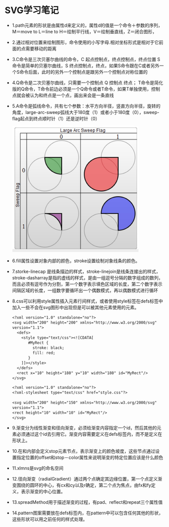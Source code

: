 # SVG学习笔记
- 1.path元素的形状是由属性d来定义的，属性d的值是一个命令＋参数的序列，M＝move to L＝line to H＝绘制平行线，V＝绘制垂直线，Z＝闭合图形，
- 2.通过相对位置来绘制图形，命令使用的小写字母.相对坐标形式是相对于它前面的点需要移动的距离
- 3.C命令是三次贝塞尔曲线的命令，C 起点控制点，终点控制点，终点位置   S命令是简单的贝塞尔曲线，S 终点控制点，终点，如果S命令跟在C或者另外一个S命令后面，此时的另外一个控制点是跟另外一个控制点对称位置的
- 4.Q命令是二次贝塞尔曲线，只需要一个控制点  Q 控制点 终点； T命令是简化版的Q命令，T命令前边必须是一个Q命令或者T命令，如果T单独使用，控制点就会被认为和终点是一个点，画出来会是一条直线
- 5.A命令是弧线命令，共有七个参数：水平方向半径，竖直方向半径，旋转的角度，large-arc-sweep弧线大于180度（1）或者小于180度（0），sweep-flag起点到终点顺时针（1）还是逆时针（0）

    <!-- (![image](1.jpeg){:height="200px" width="200px"}) -->
    <img src="1.jpeg" style="width: 400px; height: 400px;">
- 6.fill属性设置对象内部的颜色，stroke设置绘制对象线条的颜色。
- 7.storke-linecap 是线条描边的样式，stroke-linejoin是线条连接出的样式，stroke-dasharray是指的虚线的样式，是由一组逗号分隔的数字组成的数列，而且必须有逗号作为分割，第一个数字表示填色区域的长度，第二个数字表示间隔区域的长度，一组数字要循环出一个偶数模式，再以偶数模式进行循环
- 8.css可以利用style属性插入元素行间样式，或者使用style标签在defs标签中加入一些不会在svg图形中出现但是可以被其他元素使用的元素。

    ```
    <?xml version="1.0" standalone="no"?>
    <svg width="200" height="200" xmlns="http://www.w3.org/2000/svg" version="1.1">
      <defs>
        <style type="text/css"><![CDATA[
           #MyRect {
             stroke: black;
             fill: red;
           }
        ]]></style>
      </defs>
      <rect x="10" height="180" y="10" width="180" id="MyRect"/>
    </svg>

    ```
    ```
    <?xml version="1.0" standalone="no"?>
    <?xml-stylesheet type="text/css" href="style.css"?>

    <svg width="200" height="150" xmlns="http://www.w3.org/2000/svg" version="1.1">
    <rect height="10" width="10" id="MyRect"/>
    </svg>
    ```
- 9.渐变分为线性渐变和径向渐变，必须给渐变内容指定一个id，然后其他的元素必须通过这个id去引用它。渐变内容需要定义在defs标签内，而不是定义在形状上。
- 10.在<linearGradient>和<radialGradient>内部会定义stop元素节点，表示渐变上的颜色坡度，这些节点通过设置指定位置的offset和stop－color属性来说明渐变的特定位置应该是什么颜色
- 11.xlmns是svg的命名空间
- 12.径向渐变（radialGradient）通过两个点确定其边缘位置，第一个点定义渐变围绕的圆环的中心，有cx和cy以及r确定，第二个点为焦点，由fx和fy定义，表示渐变的中心位置。
- 13.spreadMethod用于描述渐变的过程，有pad、reflect和repeat三个属性值
- 14.pattern图案需要放在defs标签内，在pattern中可以包含任何其他的形状，这些形状可以用之前任何的样式处理。